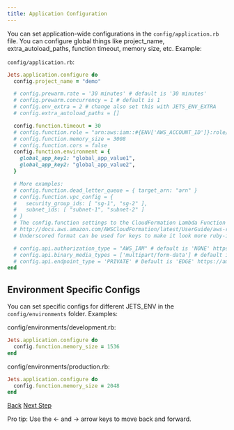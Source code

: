 ```yaml
---
title: Application Configuration
---
```


You can set application-wide configurations in the `config/application.rb` file. You can configure global things like project_name, extra_autoload_paths, function timeout, memory size, etc. Example:

`config/application.rb`:

```ruby
Jets.application.configure do
  config.project_name = "demo"

  # config.prewarm.rate = '30 minutes' # default is '30 minutes'
  # config.prewarm.concurrency = 1 # default is 1
  # config.env_extra = 2 # change also set this with JETS_ENV_EXTRA
  # config.extra_autoload_paths = []

  config.function.timeout = 30
  # config.function.role = "arn:aws:iam::#{ENV['AWS_ACCOUNT_ID']}:role/service-role/pre-created"
  # config.function.memory_size = 3008
  # config.function.cors = false
  config.function.environment = {
    global_app_key1: "global_app_value1",
    global_app_key2: "global_app_value2",
  }

  # More examples:
  # config.function.dead_letter_queue = { target_arn: "arn" }
  # config.function.vpc_config = {
  #   security_group_ids: [ "sg-1", "sg-2" ],
  #   subnet_ids: [ "subnet-1", "subnet-2" ]
  # }
  # The config.function settings to the CloudFormation Lambda Function properties.
  # http://docs.aws.amazon.com/AWSCloudFormation/latest/UserGuide/aws-resource-lambda-function.html
  # Underscored format can be used for keys to make it look more ruby-ish.

  # config.api.authorization_type = "AWS_IAM" # default is 'NONE' https://amzn.to/2qZ7zLh
  # config.api.binary_media_types = ['multipart/form-data'] # default is ['multipart/form-data'] # Changing this will update the API Gateway DNS
  # config.api.endpoint_type = 'PRIVATE' # Default is 'EDGE' https://amzn.to/2r0Iu2L
end
```

## Environment Specific Configs

You can set specific configs for different JETS_ENV in the `config/environments` folder. Examples:

config/environments/development.rb:

```ruby
Jets.application.configure do
  config.function.memory_size = 1536
end
```

config/environments/production.rb:

```ruby
Jets.application.configure do
  config.function.memory_size = 2048
end
```

<a id="prev" class="btn btn-basic" href="{% link _docs/jets-call.md %}">Back</a>
<a id="next" class="btn btn-primary" href="{% link _docs/function-properties.md %}">Next Step</a>
<p class="keyboard-tip">Pro tip: Use the <- and -> arrow keys to move back and forward.</p>

